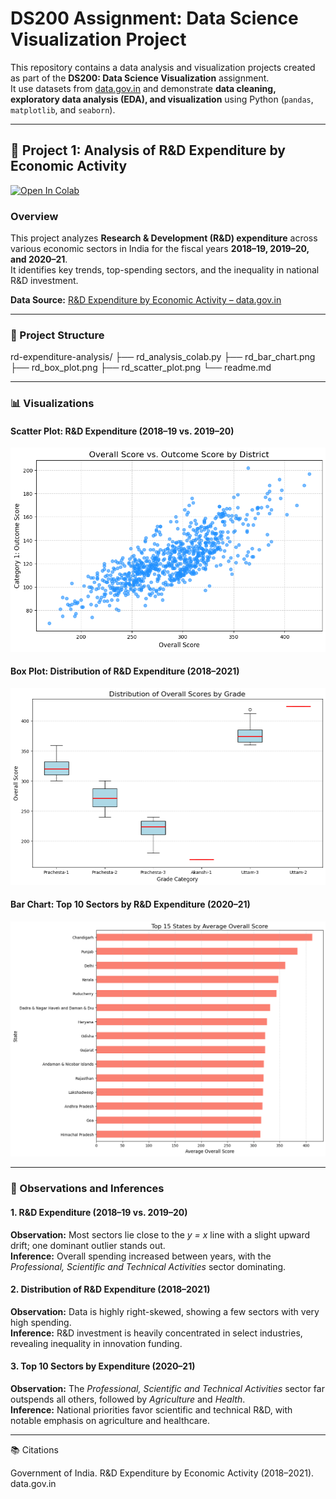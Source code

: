 # DS200 Assignment: Data Science Visualization Project  

This repository contains a data analysis and visualization projects created as part of the **DS200: Data Science Visualization** assignment.  
It use datasets from [data.gov.in](https://data.gov.in) and demonstrate **data cleaning, exploratory data analysis (EDA), and visualization** using Python (`pandas`, `matplotlib`, and `seaborn`).

---

## 🔬 Project 1: Analysis of R&D Expenditure by Economic Activity  

[![Open In Colab](https://colab.research.google.com/assets/colab-badge.svg)](https://colab.research.google.com/drive/1qXXDXvaHxsZlkXd8hXsSXnbWVJEFKYnG?usp=sharing)
### Overview  
This project analyzes **Research & Development (R&D) expenditure** across various economic sectors in India for the fiscal years **2018–19, 2019–20, and 2020–21**.  
It identifies key trends, top-spending sectors, and the inequality in national R&D investment.

**Data Source:** [R&D Expenditure by Economic Activity – data.gov.in](https://data.gov.in/)

---

### 📂 Project Structure  
rd-expenditure-analysis/
├── rd_analysis_colab.py
├── rd_bar_chart.png
├── rd_box_plot.png
├── rd_scatter_plot.png
└── readme.md

---

### 📊 Visualizations  

#### Scatter Plot: R&D Expenditure (2018–19 vs. 2019–20)  
![Scatter Plot](rd_scatter_plot.png)

#### Box Plot: Distribution of R&D Expenditure (2018–2021)  
![Box Plot](rd_box_plot.png)

#### Bar Chart: Top 10 Sectors by R&D Expenditure (2020–21)  
![Bar Chart](rd_bar_chart.png)

---

### 🧠 Observations and Inferences  

#### 1. R&D Expenditure (2018–19 vs. 2019–20)
**Observation:** Most sectors lie close to the *y = x* line with a slight upward drift; one dominant outlier stands out.  
**Inference:** Overall spending increased between years, with the *Professional, Scientific and Technical Activities* sector dominating.

#### 2. Distribution of R&D Expenditure (2018–2021)
**Observation:** Data is highly right-skewed, showing a few sectors with very high spending.  
**Inference:** R&D investment is heavily concentrated in select industries, revealing inequality in innovation funding.

#### 3. Top 10 Sectors by Expenditure (2020–21)
**Observation:** The *Professional, Scientific and Technical Activities* sector far outspends all others, followed by *Agriculture* and *Health*.  
**Inference:** National priorities favor scientific and technical R&D, with notable emphasis on agriculture and healthcare.

---

📚 Citations

Government of India. R&D Expenditure by Economic Activity (2018–2021). data.gov.in



